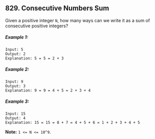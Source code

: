 ## 829. Consecutive Numbers Sum

Given a positive integer ```N```, how many ways can we write it as a sum of consecutive positive integers?

##### Example 1:
```
Input: 5
Output: 2
Explanation: 5 = 5 = 2 + 3
```
##### Example 2:
```
Input: 9
Output: 3
Explanation: 9 = 9 = 4 + 5 = 2 + 3 + 4
```
##### Example 3:
```
Input: 15
Output: 4
Explanation: 15 = 15 = 8 + 7 = 4 + 5 + 6 = 1 + 2 + 3 + 4 + 5
```

**Note:** ```1 <= N <= 10^9```.